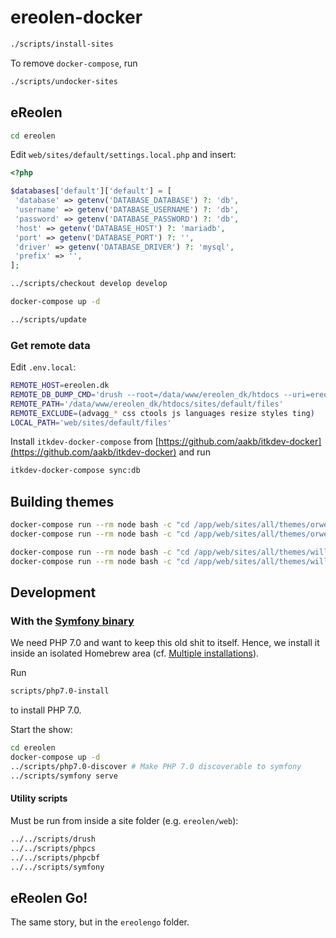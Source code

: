 # ereolen-docker

```sh
./scripts/install-sites
```

To remove `docker-compose`, run

```sh
./scripts/undocker-sites
```

## eReolen

```sh
cd ereolen
```

Edit `web/sites/default/settings.local.php` and insert:

```php
<?php

$databases['default']['default'] = [
 'database' => getenv('DATABASE_DATABASE') ?: 'db',
 'username' => getenv('DATABASE_USERNAME') ?: 'db',
 'password' => getenv('DATABASE_PASSWORD') ?: 'db',
 'host' => getenv('DATABASE_HOST') ?: 'mariadb',
 'port' => getenv('DATABASE_PORT') ?: '',
 'driver' => getenv('DATABASE_DRIVER') ?: 'mysql',
 'prefix' => '',
];
```

```sh
../scripts/checkout develop develop
```

```sh
docker-compose up -d
```

```sh
../scripts/update
```

### Get remote data

Edit `.env.local`:

```sh
REMOTE_HOST=ereolen.dk
REMOTE_DB_DUMP_CMD='drush --root=/data/www/ereolen_dk/htdocs --uri=ereolen.dk sql-dump --structure-tables-list="cache,cache_*,history,search_*,sessions,watchdog"'
REMOTE_PATH='/data/www/ereolen_dk/htdocs/sites/default/files'
REMOTE_EXCLUDE=(advagg_* css ctools js languages resize styles ting)
LOCAL_PATH='web/sites/default/files'
```

Install `itkdev-docker-compose` from
[https://github.com/aakb/itkdev-docker](https://github.com/aakb/itkdev-docker)
and run

```sh
itkdev-docker-compose sync:db
```

## Building themes

```sh
docker-compose run --rm node bash -c "cd /app/web/sites/all/themes/orwell/ && npm install"
docker-compose run --rm node bash -c "cd /app/web/sites/all/themes/orwell/ && node_modules/.bin/gulp sass"
```

```sh
docker-compose run --rm node bash -c "cd /app/web/sites/all/themes/wille/ && npm install"
docker-compose run --rm node bash -c "cd /app/web/sites/all/themes/wille/ && node_modules/.bin/gulp sass"
```

## Development

### With the [Symfony binary](https://symfony.com/download)

We need PHP 7.0 and want to keep this old shit to itself. Hence, we install it
inside an isolated Homebrew area (cf. [Multiple
installations](https://github.com/Homebrew/brew/blob/master/docs/Installation.md#multiple-installations)).

Run

```sh
scripts/php7.0-install
```

to install PHP 7.0.

Start the show:

```sh
cd ereolen
docker-compose up -d
../scripts/php7.0-discover # Make PHP 7.0 discoverable to symfony
../scripts/symfony serve
```

#### Utility scripts

Must be run from inside a site folder (e.g. `ereolen/web`):

```sh
../../scripts/drush
../../scripts/phpcs
../../scripts/phpcbf
../../scripts/symfony
```

## eReolen Go!

The same story, but in the `ereolengo` folder.
